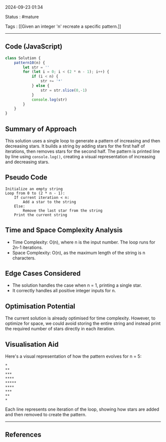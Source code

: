 2024-09-23 01:34

Status : #mature 

Tags : [[Given an integer 'n' recreate a specific pattern.]]

---
## Code (JavaScript)

```javascript
class Solution {
    pattern10(n) {
        let str = ''
        for (let i = 0; i < (2 * n - 1); i++) {
            if (i < n) {
                str += '*'
            } else {
                str = str.slice(0,-1)
            }
            console.log(str)
        }
    }
}
```

## Summary of Approach

This solution uses a single loop to generate a pattern of increasing and then decreasing stars. It builds a string by adding stars for the first half of iterations, then removes stars for the second half. The pattern is printed line by line using `console.log()`, creating a visual representation of increasing and decreasing stars.

## Pseudo Code

```pseudo
Initialize an empty string
Loop from 0 to (2 * n - 1):
    If current iteration < n:
        Add a star to the string
    Else:
        Remove the last star from the string
    Print the current string
```

## Time and Space Complexity Analysis

- Time Complexity: O(n), where n is the input number. The loop runs for 2n-1 iterations.
- Space Complexity: O(n), as the maximum length of the string is n characters.

## Edge Cases Considered

- The solution handles the case when n = 1, printing a single star.
- It correctly handles all positive integer inputs for n.

## Optimisation Potential

The current solution is already optimised for time complexity. However, to optimize for space, we could avoid storing the entire string and instead print the required number of stars directly in each iteration.

## Visualisation Aid

Here's a visual representation of how the pattern evolves for n = 5:

```
*
**
***
****
*****
****
***
**
*
```

Each line represents one iteration of the loop, showing how stars are added and then removed to create the pattern.


---
## **References** 


